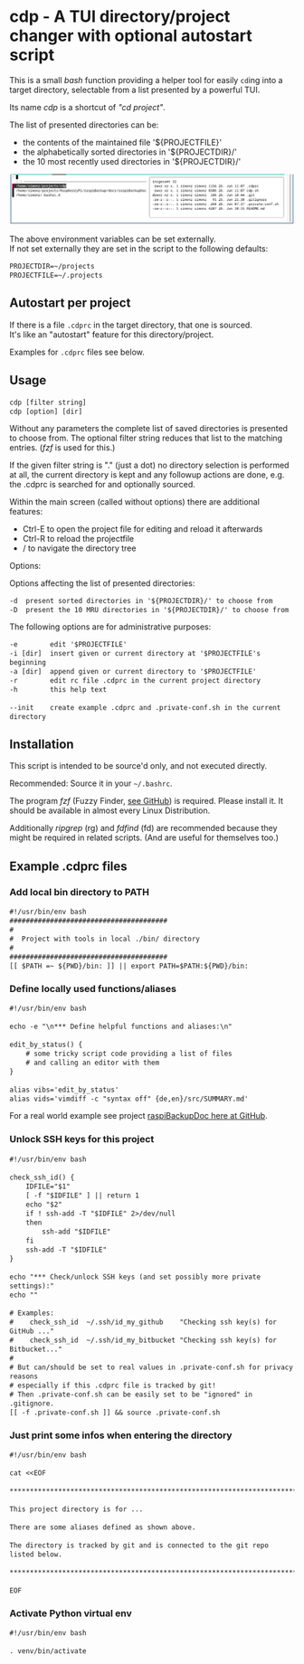 # cdp - A TUI directory/project changer with optional autostart script

This is a small *bash* function providing a helper tool for easily `cd`ing
into a target directory, selectable from a list presented by a powerful TUI.

Its name *cdp* is a shortcut of *"cd project"*.

The list of presented directories can be:

  - the contents of the maintained file '${PROJECTFILE}'
  - the alphabetically sorted directories in '${PROJECTDIR}/'
  - the 10 most recently used directories in '${PROJECTDIR}/'

![Screenshot of cdp in action](screenshot.png "Screenshot of cdp in action")

The above environment variables can be set externally.  
If not set externally they are set in the script to the following defaults:

    PROJECTDIR=~/projects
    PROJECTFILE=~/.projects

## Autostart per project

If there is a file `.cdprc` in the target directory, that one is sourced.  
It's like an "autostart" feature for this directory/project.

Examples for `.cdprc` files see below.


## Usage

    cdp [filter string]
    cdp [option] [dir]

Without any parameters the complete list of saved directories is presented to
choose from. The optional filter string reduces that list to the matching
entries. (*fzf* is used for this.)

If the given filter string is "." (just a dot) no directory selection is
performed at all, the current directory is kept and any followup actions
are done, e.g. the .cdprc is searched for and optionally sourced.

Within the main screen (called without options) there are additional features:

  - Ctrl-E to open the project file for editing and reload it afterwards
  - Ctrl-R to reload the projectfile
  - <left>/<right> to navigate the directory tree


Options:

Options affecting the list of presented directories:

    -d  present sorted directories in '${PROJECTDIR}/' to choose from
    -D  present the 10 MRU directories in '${PROJECTDIR}/' to choose from

The following options are for administrative purposes:

    -e        edit '$PROJECTFILE'
    -i [dir]  insert given or current directory at '$PROJECTFILE's beginning
    -a [dir]  append given or current directory to '$PROJECTFILE'
    -r        edit rc file .cdprc in the current project directory
    -h        this help text

    --init    create example .cdprc and .private-conf.sh in the current directory



## Installation

This script is intended to be source'd only, and not executed directly.

Recommended: Source it in your `~/.bashrc`.


The program *fzf* (Fuzzy Finder, [see GitHub](https://github.com/junegunn/fzf)) is required.
Please install it. It should be available in almost every Linux Distribution.

Additionally *ripgrep* (rg) and *fdfind* (fd) are recommended
because they might be required in related scripts.
(And are useful for themselves too.)


## Example .cdprc files

### Add local bin directory to PATH
```
#!/usr/bin/env bash
#######################################
#
#  Project with tools in local ./bin/ directory
#
#######################################
[[ $PATH =~ ${PWD}/bin: ]] || export PATH=$PATH:${PWD}/bin:
```

### Define locally used functions/aliases

```
#!/usr/bin/env bash

echo -e "\n*** Define helpful functions and aliases:\n"

edit_by_status() {
    # some tricky script code providing a list of files
    # and calling an editor with them
}

alias vibs='edit_by_status'
alias vids='vimdiff -c "syntax off" {de,en}/src/SUMMARY.md'
```

For a real world example see project [raspiBackupDoc here at GitHub](https://github.com/framps/raspiBackupDoc).


### Unlock SSH keys for this project

```
#!/usr/bin/env bash

check_ssh_id() {
    IDFILE="$1"
    [ -f "$IDFILE" ] || return 1
    echo "$2"
    if ! ssh-add -T "$IDFILE" 2>/dev/null
    then
        ssh-add "$IDFILE"
    fi
    ssh-add -T "$IDFILE"
}

echo "*** Check/unlock SSH keys (and set possibly more private settings):"
echo ""

# Examples:
#    check_ssh_id  ~/.ssh/id_my_github    "Checking ssh key(s) for GitHub ..."
#    check_ssh_id  ~/.ssh/id_my_bitbucket "Checking ssh key(s) for Bitbucket..."
#
# But can/should be set to real values in .private-conf.sh for privacy reasons
# especially if this .cdprc file is tracked by git!
# Then .private-conf.sh can be easily set to be "ignored" in .gitignore.
[[ -f .private-conf.sh ]] && source .private-conf.sh

```

### Just print some infos when entering the directory

```
#!/usr/bin/env bash

cat <<EOF

*******************************************************************************

This project directory is for ...

There are some aliases defined as shown above.

The directory is tracked by git and is connected to the git repo listed below.

*******************************************************************************

EOF
```

### Activate Python virtual env

```
#!/usr/bin/env bash

. venv/bin/activate
```

